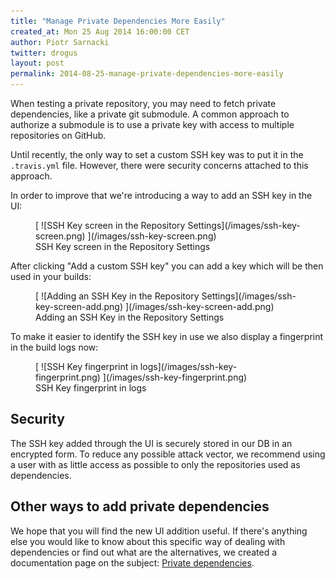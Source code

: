 ```yaml
---
title: "Manage Private Dependencies More Easily"
created_at: Mon 25 Aug 2014 16:00:00 CET
author: Piotr Sarnacki
twitter: drogus
layout: post
permalink: 2014-08-25-manage-private-dependencies-more-easily
---
```


When testing a private repository, you may need to fetch private dependencies,
like a private git submodule. A common approach to authorize a submodule is to use a private key
with access to multiple repositories on GitHub.

Until recently, the only way to set a custom SSH key was to put it in the `.travis.yml` file.
However, there were security concerns attached to this approach.

In order to improve that we're introducing a way to add an SSH key in the UI:

<figure>
  [ ![SSH Key screen in the Repository Settings](/images/ssh-key-screen.png) ](/images/ssh-key-screen.png)
  <figcaption>SSH Key screen in the Repository Settings</figcaption>
</figure>

After clicking "Add a custom SSH key" you can add a key which will be then used in
your builds:

<figure>
  [ ![Adding an SSH Key in the Repository Settings](/images/ssh-key-screen-add.png) ](/images/ssh-key-screen-add.png)
  <figcaption>Adding an SSH Key in the Repository Settings</figcaption>
</figure>

To make it easier to identify the SSH key in use we also display a fingerprint in the build logs now:

<figure>
  [ ![SSH Key fingerprint in logs](/images/ssh-key-fingerprint.png) ](/images/ssh-key-fingerprint.png)
  <figcaption>SSH Key fingerprint in logs</figcaption>
</figure>

## Security

The SSH key added through the UI is securely stored in our DB in an encrypted form.
To reduce any possible attack vector, we recommend using a user with as little
access as possible to only the repositories used as dependencies.

## Other ways to add private dependencies


We hope that you will find the new UI addition useful. If there's anything
else you would like to know about this specific way of dealing with dependencies
or find out what are the alternatives, we created a documentation page on the subject:
[Private dependencies](http://docs.travis-ci.com/user/private-dependencies/).
